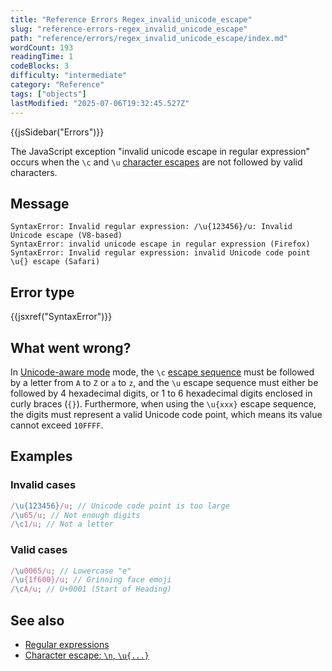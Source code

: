 ```yaml
---
title: "Reference Errors Regex_invalid_unicode_escape"
slug: "reference-errors-regex_invalid_unicode_escape"
path: "reference/errors/regex_invalid_unicode_escape/index.md"
wordCount: 193
readingTime: 1
codeBlocks: 3
difficulty: "intermediate"
category: "Reference"
tags: ["objects"]
lastModified: "2025-07-06T19:32:45.527Z"
---
```



{{jsSidebar("Errors")}}

The JavaScript exception "invalid unicode escape in regular expression" occurs when the `\c` and `\u` [character escapes](/en-US/docs/Web/JavaScript/Reference/Regular_expressions/Character_escape) are not followed by valid characters.

## Message

```plain
SyntaxError: Invalid regular expression: /\u{123456}/u: Invalid Unicode escape (V8-based)
SyntaxError: invalid unicode escape in regular expression (Firefox)
SyntaxError: Invalid regular expression: invalid Unicode code point \u{} escape (Safari)
```

## Error type

{{jsxref("SyntaxError")}}

## What went wrong?

In [Unicode-aware mode](/en-US/docs/Web/JavaScript/Reference/Global_Objects/RegExp/unicode#unicode-aware_mode) mode, the `\c` [escape sequence](/en-US/docs/Web/JavaScript/Reference/Regular_expressions#escape_sequences) must be followed by a letter from `A` to `Z` or `a` to `z`, and the `\u` escape sequence must either be followed by 4 hexadecimal digits, or 1 to 6 hexadecimal digits enclosed in curly braces (`{}`). Furthermore, when using the `\u{xxx}` escape sequence, the digits must represent a valid Unicode code point, which means its value cannot exceed `10FFFF`.

## Examples

### Invalid cases

```js example-bad
/\u{123456}/u; // Unicode code point is too large
/\u65/u; // Not enough digits
/\c1/u; // Not a letter
```

### Valid cases

```js example-good
/\u0065/u; // Lowercase "e"
/\u{1f600}/u; // Grinning face emoji
/\cA/u; // U+0001 (Start of Heading)
```

## See also

- [Regular expressions](/en-US/docs/Web/JavaScript/Reference/Regular_expressions)
- [Character escape: `\n`, `\u{...}`](/en-US/docs/Web/JavaScript/Reference/Regular_expressions/Character_escape)
